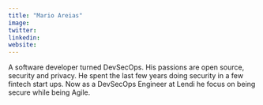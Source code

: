 ```yaml
---
title: "Mario Areias"
image:
twitter:
linkedin:
website:
---
```


A software developer turned DevSecOps. His passions are open source, security and privacy. He spent the last few years doing security in a few fintech start ups. Now as a DevSecOps Engineer at Lendi he focus on being secure while being Agile.
